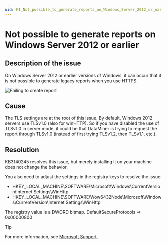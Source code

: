 ```yaml
---
uid: KI_Not_possible_to_generate_reports_on_Windows_Server_2012_or_earlier
---
```


# Not possible to generate reports on Windows Server 2012 or earlier

## Description of the issue

On Windows Server 2012 or earlier versions of Windows, it can occur that it is not possible to generate legacy reports when you use HTTPS.

![Failing to create report](~/user-guide/images/Failing-to-create-report-1024x392.png)

## Cause

The TLS settings are at the root of this issue. By default, Windows 2012 servers use TLSv1.0 (also for winHTTP). So if you have disabled the use of TLSv1.0 in server mode, it could be that DataMiner is trying to request the report through TLSv1.0 (instead of first trying TLSv1.2, then TLSv1.1, etc.).

## Resolution

KB3140245 resolves this issue, but merely installing it on your machine does not change the behavior.

You also need to adjust the settings in the registry keys to resolve the issue:

- HKEY_LOCAL_MACHINE\SOFTWARE\Microsoft\Windows\CurrentVersion\Internet Settings\WinHttp
- HKEY_LOCAL_MACHINE\SOFTWARE\Wow6432Node\Microsoft\Windows\CurrentVersion\Internet Settings\WinHttp

The registry value is a DWORD bitmap. DefaultSecureProtocols => 0x00000800

> [!TIP]
> For more information, see [Microsoft Support](https://support.microsoft.com/en-us/help/3140245/update-to-enable-tls-1-1-and-tls-1-2-as-default-secure-protocols-in-wi).
